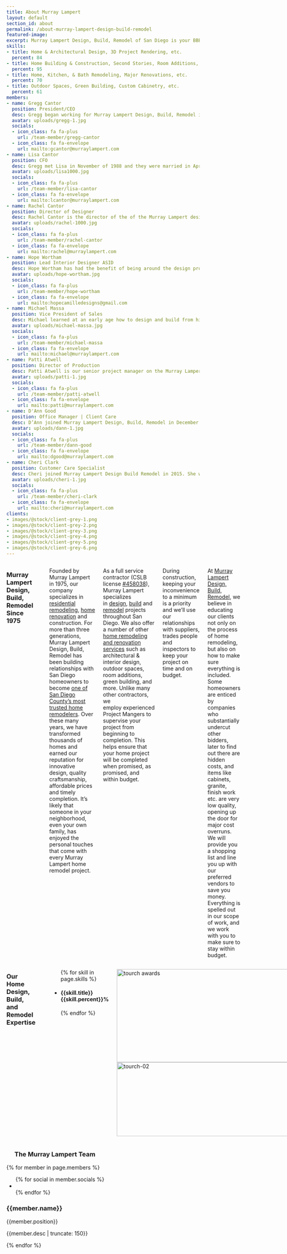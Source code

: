 ```yaml
---
title: About Murray Lampert
layout: default
section_id: about
permalink: /about-murray-lampert-design-build-remodel
featured-image:
excerpt: Murray Lampert Design, Build, Remodel of San Diego is your BBB award winning design build contractor with over 40 years experience in home remodeling.
skills:
- title: Home & Architectural Design, 3D Project Rendering, etc.
  percent: 84
- title: Home Building & Construction, Second Stories, Room Additions, etc.
  percent: 95
- title: Home, Kitchen, & Bath Remodeling, Major Renovations, etc.
  percent: 70
- title: Outdoor Spaces, Green Building, Custom Cabinetry, etc.
  percent: 61
members:
- name: Gregg Cantor
  position: President/CEO
  desc: Gregg began working for Murray Lampert Design, Build, Remodel in 1977 completing job site clean up. After spending a year as a carpenter’s helper in 1978, Gregg concentrated on his education majoring in business.
  avatar: uploads/gregg-1.jpg
  socials:
  - icon_class: fa fa-plus
    url: /team-member/gregg-cantor
  - icon_class: fa fa-envelope
    url: mailto:gcantor@murraylampert.com  
- name: Lisa Cantor
  position: CFO
  desc: Gregg met Lisa in November of 1988 and they were married in April 1990. In 1994 Lisa started helping out in the office answering phones and within a couple of years she eventually took over the bookkeeping and finances.
  avatar: uploads/lisa1000.jpg
  socials:
  - icon_class: fa fa-plus
    url: /team-member/lisa-cantor
  - icon_class: fa fa-envelope
    url: mailto:lcantor@murraylampert.com  
- name: Rachel Cantor
  position: Director of Designer
  desc: Rachel Cantor is the director of the of the Murray Lampert design department and the fourth generation in our family business. Rachel graduated from Miami University of Ohio with a Bachelor of Creative Arts Degree in Architecture.
  avatar: uploads/rachel-1000.jpg
  socials:
  - icon_class: fa fa-plus
    url: /team-member/rachel-cantor
  - icon_class: fa fa-envelope
    url: mailto:rachel@murraylampert.com
- name: Hope Wortham
  position: Lead Interior Designer ASID
  desc: Hope Wortham has had the benefit of being around the design process her entire life. Growing up, she was constantly exposed to residential design through her father's Landscape Architecture firm.
  avatar: uploads/hope-wortham.jpg
  socials:
  - icon_class: fa fa-plus
    url: /team-member/hope-wortham
  - icon_class: fa fa-envelope
    url: mailto:hopecamilledesigns@gmail.com
- name: Michael Massa
  position: Vice President of Sales
  desc: Michael learned at an early age how to design and build from his father. His father was built and upholstered furniture and worked alongside him during his teenage years.
  avatar: uploads/michael-massa.jpg
  socials:
  - icon_class: fa fa-plus
    url: /team-member/michael-massa
  - icon_class: fa fa-envelope
    url: mailto:michael@murraylampert.com    
- name: Patti Atwell
  position: Director of Production
  desc: Patti Atwell is our senior project manager on the Murray Lampert production team. Patti comes to Murray Lampert with an expertise in client services and project management, as well as various aspects of design build specializing in kitchen, bath and whole home remodeling.
  avatar: uploads/patti-1.jpg
  socials:
  - icon_class: fa fa-plus
    url: /team-member/patti-atwell
  - icon_class: fa fa-envelope
    url: mailto:patti@murraylampert.com
- name: D'Ann Good
  position: Office Manager | Client Care
  desc: D’Ann joined Murray Lampert Design, Build, Remodel in December 2009 working in Customer Service and Community Relations. She has worked in various fields supporting both client and employee development for the past 10 years.
  avatar: uploads/dann-1.jpg
  socials:
  - icon_class: fa fa-plus
    url: /team-member/dann-good
  - icon_class: fa fa-envelope
    url: mailto:dgood@murraylampert.com    
- name: Cheri Clark
  position: Customer Care Specialist
  desc: Cheri joined Murray Lampert Design Build Remodel in 2015. She works part time in our front office. She retired from her Real Estate career in 2013 so she could travel with her husband.
  avatar: uploads/cheri-1.jpg
  socials:
  - icon_class: fa fa-plus
    url: /team-member/cheri-clark
  - icon_class: fa fa-envelope
    url: mailto:cheri@murraylampert.com
clients:
- images/@stock/client-grey-1.png
- images/@stock/client-grey-2.png
- images/@stock/client-grey-3.png
- images/@stock/client-grey-4.png
- images/@stock/client-grey-5.png
- images/@stock/client-grey-6.png
---
```


  <div class='medium-6 columns'>
    <h3>Murray Lampert Design, Build, Remodel Since 1975</h3>
    <div class='spacing'></div>
    <p>Founded by Murray Lampert in 1975, our company specializes in<a href="/san-diego-home-design-services/"> residential remodeling</a>, <a href="/remodel/">home renovation</a> and construction. For more than three generations, Murray Lampert Design, Build, Remodel has been building relationships with San Diego homeowners to become <a href="/testimonials/">one of San Diego County’s most trusted home remodelers</a>. Over these many years, we have transformed thousands of homes and earned our reputation for innovative design, quality craftsmanship, affordable prices and timely completion. It’s likely that someone in your neighborhood, even your own family, has enjoyed the personal touches that come with every Murray Lampert home remodel project.</p>
    <p>As a full service contractor (CSLB license <a href="https://www2.cslb.ca.gov/OnlineServices/CheckLicenseII/LicenseDetail.aspx?LicNum=458038">#458038</a>), Murray Lampert specializes in <a href="/san-diego-home-design-services">design</a>, <a href="/san-diego-design-build-contractors">build</a> and <a href="/san-diego-home-remodel-services">remodel</a> projects throughout San Diego. We also offer a number of other <a href="/murray-lampert-services">home remodeling and renovation services</a> such as architectural & interior design, outdoor spaces, room additions, green building, and more. Unlike many other contractors, we employ experienced Project Mangers to supervise your project from beginning to completion. This helps ensure that your home project will be completed when promised, as promised, and within budget.</p>
    <p>During construction, keeping your inconvenience to a minimum is a priority and we’ll use our relationships with suppliers, trades people and inspectors to keep your project on time and on budget.</p>
    <p>At <a href="/">Murray Lampert Design, Build, Remodel</a>, we believe in educating our clients not only on the process of home remodeling, but also on how to make sure everything is included. Some homeowners are enticed by companies who substantially undercut other bidders, later to find out there are hidden costs, and items like cabinets, granite, finish work etc. are very low quality, opening up the door for major cost overruns. We will provide you a shopping list and line you up with our preferred vendors to save you money. Everything is spelled out in our scope of work, and we work with you to make sure to stay within budget.</p>
  </div>
  <div class='medium-6 columns'>
    <h3>Our Home Design, Build, and Remodel Expertise</h3>
    <div class='spacing'></div>
    <div class='mod modBarGraph'>
      <ul class='bars'>
        {% for skill in page.skills %}
          <li>
            <h4 style=''>
              {{skill.title}}
              <strong>{{skill.percent}}%</strong>
            </h4>
            <p class='highlighted' data-percent='{{skill.percent}}'></p>
          </li>
        {% endfor %}
      </ul>
    </div>
    <!-- BBB Torch Award and Tape Measure Images -->
    <p class="torch"><img class="alignright size-full wp-image-1702" src="http://murraylampert.com/wp-content/uploads/tourch-01b.jpg" alt="tourch awards" width="460" height="243" />
    <img class="alignright size-full wp-image-1703" src="http://www.murraylampert.com/wp-content/uploads/tourch-02.jpg" alt="tourch-02" width="460" height="193" /></p>
  </div>
  <div class='full'>
    <div class='row'>
    <!-- Start of Team Members Section -->
      <div class='large-12 columns' id='team-members'>
        <div class='four spacing'></div>
        <h3>The Murray Lampert Team</h3>
        <div class='spacing'></div>
      </div>
    </div>
    <div class='row'>
      {% for member in page.members %}
        <div class='small-6 medium-3 large-3 columns'>
          <div class='mod modTeamMember style-2'>
            <div class='member'>
              <img class="avatar" alt="" src="{{site.url}}/{{member.avatar}}" />
              <div class='overlay'>
                <ul class='socials'>
                  {% for social in member.socials %}
                    <li>
                      <a href='{{social.url}}'>
                        <i class='{{social.icon_class}}'></i>
                      </a>
                    </li>
                  {% endfor %}
                </ul>
              </div>
            </div>
            <h3>{{member.name}}</h3>
            <p class='position'>{{member.position}}</p>
            <p>{{member.desc | truncate: 150}}</p>
            <div class='two spacing'></div>
          </div>
        </div>
      {% endfor %}
    </div>
    <div class='two spacing'></div>
  </div>
  <!-- Start of Our Clients Section (see master branch version for code block) -->
